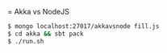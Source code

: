 = Akka vs NodeJS

~~~ bash
$ mongo localhost:27017/akkavsnode fill.js
$ cd akka && sbt pack
$ ./run.sh
~~~
